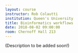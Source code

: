 ```yaml
---
layout: course
instructor: Rob Colautti
institution: Queen's University
title: Bioinformatics workflows
date: 2018-08-02 09:00:00
room: Chernoff Hall 213
---
```


(Description to be added soon!)

